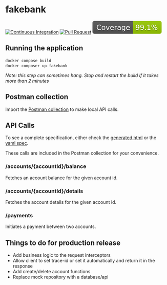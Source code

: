 # fakebank

[![Continuous Integration](https://github.com/ianrobrien/fakebank/actions/workflows/ci.yaml/badge.svg)](https://github.com/ianrobrien/fakebank/actions/workflows/ci.yaml)
[![Pull Request](https://github.com/ianrobrien/fakebank/actions/workflows/pr.yaml/badge.svg)](https://github.com/ianrobrien/fakebank/actions/workflows/pr.yaml)
[![Coverage](.github/badges/jacoco.svg)](https://github.com/ianrobrien/fakebank/actions/workflows/ci.yaml)

## Running the application

```shell
docker compose build
docker composer up fakebank
```

_Note: this step can sometimes hang. Stop and restart the build if it takes
more than 2 minutes_

## Postman collection

Import the [Postman collection](docs/postman/fakebank.postman_collection.json) to
make local API calls.

## API Calls

To see a complete specification, either check the [generated html](docs/api/index.html)
or the [yaml spec](fakebank-api/src/main/resources/fakebank.api.yaml).

These calls are included in the Postman collection for your convenience.

### /accounts/{accountId}/balance

Fetches an account balance for the given account id.

### /accounts/{accountId}/details

Fetches the account details for the given account id.

### /payments

Initiates a payment between two accounts.

## Things to do for production release

- Add business logic to the request interceptors
- Allow client to set trace-id or set it automatically and return it in the response
- Add create/delete account functions
- Replace mock repository with a database/api
